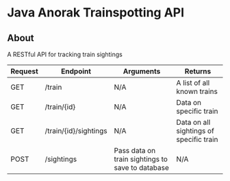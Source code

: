 # Java Anorak Trainspotting API

## About 

A RESTful API for tracking train sightings

| Request | Endpoint              | Arguments                                        | Returns                                 |
|---------|-----------------------|--------------------------------------------------|-----------------------------------------|
| GET     | /train                | N/A                                              | A list of all known trains              |
| GET     | /train/{id}           | N/A                                              | Data on specific train                  |
| GET     | /train/{id}/sightings | N/A                                              | Data on all sightings of specific train |
| POST    | /sightings            | Pass data on train sightings to save to database | N/A                                     |